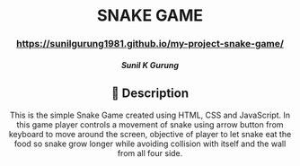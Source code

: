   <div id="description" align="center">

  # SNAKE GAME

  ### https://sunilgurung1981.github.io/my-project-snake-game/


  ##### Sunil K Gurung

 

  ## :pencil: Description

 This is the simple Snake Game created using HTML, CSS and JavaScript. In this game player controls a movement of snake using arrow button from keyboard to move around the screen, objective of player to let snake eat the food so snake grow longer while avoiding collision with itself and the wall from all four side. 

  </div>
